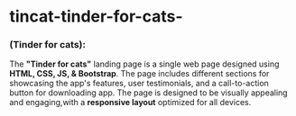# tincat-tinder-for-cats-


### (Tinder for cats):

The **"Tinder for cats"** landing page is a single web page designed using **HTML, CSS, JS, & Bootstrap**. The page includes different sections for showcasing the app's features, user testimonials, and a call-to-action button for downloading app. The page is designed to be visually appealing and engaging,with a **responsive layout** optimized for all devices.
